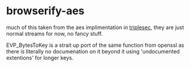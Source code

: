 browserify-aes
====

much of this taken from the aes implimentation in [triplesec](https://github.com/keybase/triplesec), they are just normal streams for now, no fancy stuff.

EVP_BytesToKey is a strait up port of the same function from openssl as there is literally no documenation on it beyond it using 'undocumented extentions' for longer keys.